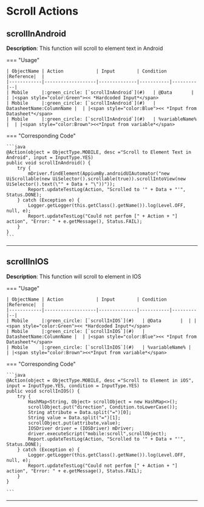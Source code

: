 # **Scroll Actions** 

## **scrollInAndroid**

**Description**: This function will scroll to element text in Android

=== "Usage"

    | ObjectName | Action            | Input        | Condition |Reference|  |
    |------------|-------------------|--------------|-----------|---------|--|
    | Mobile     |:green_circle: [`scrollInAndroid`](#)   | @Data       |  | |<span style="color:Green"><< *Hardcoded Input*</span> 
    | Mobile     |:green_circle: [`scrollInAndroid`](#)   | DatasheetName:ColumnName |  | |<span style="color:Blue"><< *Input from Datasheet*</span>
    | Mobile     |:green_circle: [`scrollInAndroid`](#)   | %variableName% |  | |<span style="color:Brown"><<*Input from variable*</span>

=== "Corresponding Code"

    ```java
    @Action(object = ObjectType.MOBILE, desc ="Scroll to Element Text in Android", input = InputType.YES)
    public void scrollInAndroid() {
        try {
            mDriver.findElement(AppiumBy.androidUIAutomator("new UiScrollable(new UiSelector().scrollable(true)).scrollIntoView(new UiSelector().text(\"" + Data + "\"))"));
            Report.updateTestLog(Action, "Scrolled to '" + Data + "'", Status.DONE);
        } catch (Exception e) {
            Logger.getLogger(this.getClass().getName()).log(Level.OFF, null, e);
            Report.updateTestLog("Could not perfom [" + Action + "] action", "Error: " + e.getMessage(), Status.FAIL);
        }
    }
    ```
----------------------


## **scrollInIOS**

**Description**: This function will scroll to element in IOS

=== "Usage"

    | ObjectName | Action            | Input        | Condition |Reference|  |
    |------------|-------------------|--------------|-----------|---------|--|
    | Mobile     |:green_circle: [`scrollInIOS`](#)   | @Data       |  | |<span style="color:Green"><< *Hardcoded Input*</span> 
    | Mobile     |:green_circle: [`scrollInIOS`](#)   | DatasheetName:ColumnName |  | |<span style="color:Blue"><< *Input from Datasheet*</span>
    | Mobile     |:green_circle: [`scrollInIOS`](#)   | %variableName% |  | |<span style="color:Brown"><<*Input from variable*</span>

=== "Corresponding Code"

    ```java
    @Action(object = ObjectType.MOBILE, desc ="Scroll to Element in iOS", input = InputType.YES, condition = InputType.YES)
    public void scrollInIOS() {
        try {
            HashMap<String, Object> scrollObject = new HashMap<>();
            scrollObject.put("direction", Condition.toLowerCase());
            String attribute = Data.split("=")[0];
            String value = Data.split("=")[1];
            scrollObject.put(attribute,value);
            IOSDriver driver = (IOSDriver) mDriver;
            driver.executeScript("mobile:scroll",scrollObject);
            Report.updateTestLog(Action, "Scrolled to '" + Data + "'", Status.DONE);
        } catch (Exception e) {
            Logger.getLogger(this.getClass().getName()).log(Level.OFF, null, e);
            Report.updateTestLog("Could not perfom [" + Action + "] action", "Error: " + e.getMessage(), Status.FAIL);
        }
    }

    ```
----------------------

